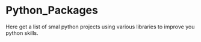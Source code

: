 # Python_Packages
Here get a list of smal python projects using various libraries to improve you python skills.
